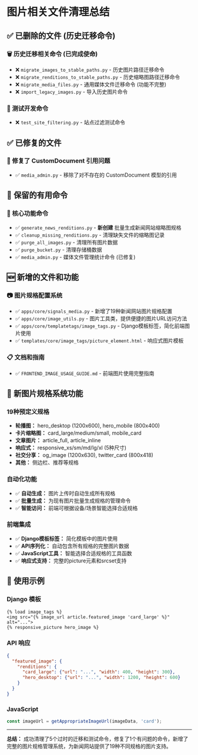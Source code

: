 # 图片相关文件清理总结

## ✅ 已删除的文件 (历史迁移命令)

### 🗑️ 历史迁移相关命令 (已完成使命)
- ❌ `migrate_images_to_stable_paths.py` - 历史图片路径迁移命令
- ❌ `migrate_renditions_to_stable_paths.py` - 历史缩略图路径迁移命令  
- ❌ `migrate_media_files.py` - 通用媒体文件迁移命令 (功能不完整)
- ❌ `import_legacy_images.py` - 导入历史图片命令

### 🧪 测试开发命令
- ❌ `test_site_filtering.py` - 站点过滤测试命令

## ✅ 已修复的文件

### 🔧 修复了 CustomDocument 引用问题
- ✅ `media_admin.py` - 移除了对不存在的 CustomDocument 模型的引用

## 📁 保留的有用命令

### 🎯 核心功能命令
- ✅ `generate_news_renditions.py` - **新创建** 批量生成新闻网站缩略图规格
- ✅ `cleanup_missing_renditions.py` - 清理缺失文件的缩略图记录
- ✅ `purge_all_images.py` - 清理所有图片数据
- ✅ `purge_bucket.py` - 清理存储桶数据
- ✅ `media_admin.py` - 媒体文件管理统计命令 (已修复)

## 🆕 新增的文件和功能

### 📷 图片规格配置系统
- ✅ `apps/core/signals_media.py` - 新增了19种新闻网站图片规格配置
- ✅ `apps/core/image_utils.py` - 图片工具类，提供便捷的图片URL访问方法
- ✅ `apps/core/templatetags/image_tags.py` - Django模板标签，简化前端图片使用
- ✅ `templates/core/image_tags/picture_element.html` - 响应式图片模板

### 📋 文档和指南
- ✅ `FRONTEND_IMAGE_USAGE_GUIDE.md` - 前端图片使用完整指南

## 🎯 新图片规格系统功能

### 19种预定义规格
- **轮播图：** hero_desktop (1200x600), hero_mobile (800x400)
- **卡片缩略图：** card_large/medium/small, mobile_card
- **文章图片：** article_full, article_inline
- **响应式：** responsive_xs/sm/md/lg/xl (5种尺寸)
- **社交分享：** og_image (1200x630), twitter_card (800x418)
- **其他：** 侧边栏、推荐等规格

### 自动化功能
- ✅ **自动生成：** 图片上传时自动生成所有规格
- ✅ **批量生成：** 为现有图片批量生成规格的管理命令
- ✅ **智能访问：** 前端可根据设备/场景智能选择合适规格

### 前端集成
- ✅ **Django模板标签：** 简化模板中的图片使用
- ✅ **API序列化：** 自动包含所有规格的完整图片数据
- ✅ **JavaScript工具：** 智能选择合适规格的工具函数
- ✅ **响应式支持：** 完整的picture元素和srcset支持

## 🚀 使用示例

### Django 模板
```django
{% load image_tags %}
<img src="{% image_url article.featured_image 'card_large' %}" alt="...">
{% responsive_picture hero_image %}
```

### API 响应
```json
{
  "featured_image": {
    "renditions": {
      "card_large": {"url": "...", "width": 400, "height": 300},
      "hero_desktop": {"url": "...", "width": 1200, "height": 600}
    }
  }
}
```

### JavaScript
```javascript
const imageUrl = getAppropriateImageUrl(imageData, 'card');
```

---

**总结：** 成功清理了5个过时的迁移和测试命令，修复了1个有问题的命令，新增了完整的图片规格管理系统，为新闻网站提供了19种不同规格的图片支持。
